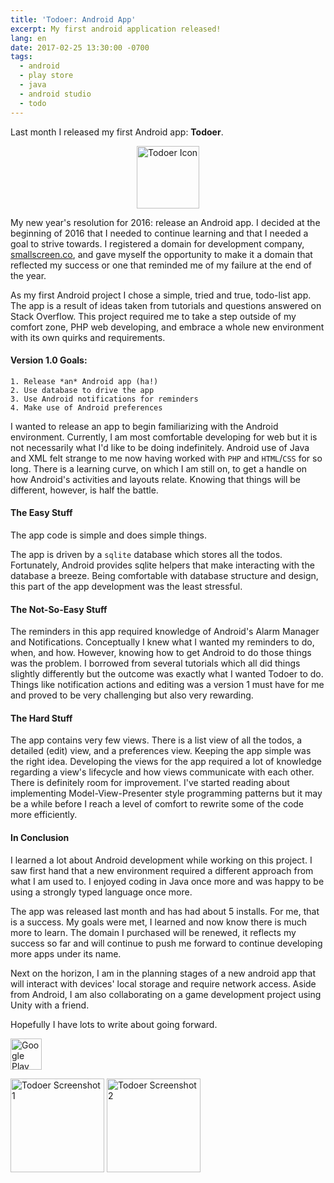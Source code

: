 ```yaml
---
title: 'Todoer: Android App'
excerpt: My first android application released!
lang: en
date: 2017-02-25 13:30:00 -0700
tags:
  - android
  - play store
  - java
  - android studio
  - todo
---
```

Last month I released my first Android app: **Todoer**.

<img src="/assets/img/upload/20170225-todoer-icon-min.png" alt="Todoer Icon" style="width: 100px; display: block; margin: 0 auto;" />

My new year's resolution for 2016: release an Android app.
I decided at the beginning of 2016 that I needed to continue learning and that I needed a goal to strive towards. I registered a domain for development company, <a href="http://www.smallscreen.co" target="_blank">smallscreen.co</a>, and gave myself the opportunity to make it a domain that reflected my success or one that reminded me of my failure at the end of the year.

As my first Android project I chose a simple, tried and true, todo-list app.
The app is a result of ideas taken from tutorials and questions answered on Stack Overflow. This project required me to take a step outside of my comfort zone, PHP web developing, and embrace a whole new environment with its own quirks and requirements.

#### Version 1.0 Goals:
	1. Release *an* Android app (ha!)
	2. Use database to drive the app
	3. Use Android notifications for reminders
	4. Make use of Android preferences

I wanted to release an app to begin familiarizing with the Android environment.
Currently, I am most comfortable developing for web but it is not necessarily what I'd like to be doing indefinitely. Android use of Java and XML felt strange to me now having worked with ```PHP``` and ```HTML```/```CSS``` for so long. There is a learning curve, on which I am still on, to get a handle on how Android's activities and layouts relate. Knowing that things will be different, however, is half the battle.

#### The Easy Stuff

The app code is simple and does simple things. 

The app is driven by a ```sqlite``` database which stores all the todos. Fortunately, Android provides sqlite helpers that make interacting with the database a breeze. Being comfortable with database structure and design, this part of the app development was the least stressful.

#### The Not-So-Easy Stuff

The reminders in this app required knowledge of Android's Alarm Manager and Notifications. Conceptually I knew what I wanted my reminders to do, when, and how. However, knowing how to get Android to do those things was the problem. I borrowed from several tutorials which all did things slightly differently but the outcome was exactly what I wanted Todoer to do. Things like notification actions and editing was a version 1 must have for me and proved to be very challenging but also very rewarding.

#### The Hard Stuff

The app contains very few views. There is a list view of all the todos, a detailed (edit) view, and a preferences view. Keeping the app simple was the right idea. Developing the views for the app required a lot of knowledge regarding a view's lifecycle and how views communicate with each other. There is definitely room for improvement. I've started reading about implementing Model-View-Presenter style programming patterns but it may be a while before I reach a level of comfort to rewrite some of the code more efficiently.

#### In Conclusion

I learned a lot about Android development while working on this project.
I saw first hand that a new environment required a different approach from what I am used to. I enjoyed coding in Java once more and was happy to be using a strongly typed language once more.

The app was released last month and has had about 5 installs.
For me, that is a success. My goals were met, I learned and now know there is much more to learn. The domain I purchased will be renewed, it reflects my success so far and will continue to push me forward to continue developing more apps under its name.

Next on the horizon, I am in the planning stages of a new android app that will interact with devices' local storage and require network access. Aside from Android, I am also collaborating on a game development project using Unity with a friend. 

Hopefully I have lots to write about going forward.

<a href="https://play.google.com/store/apps/details?id=co.smallscreen.todoer" target="_blank"><img src="http://www.smallscreen.co/img/google-play-badge.png" height="50px" alt="Google Play Store: Todoer" /></a>

<img src="/assets/img/upload/20170225-todoer-screenshot-1-min.png" alt="Todoer Screenshot 1" style="width: 150px; display: inline-block;" />&nbsp;<img src="/assets/img/upload/20170225-todoer-screenshot-2-min.png" alt="Todoer Screenshot 2" style="width: 150px; display: inline-block;" />
